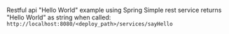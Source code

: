 Restful api "Hello World" example using Spring
Simple rest service returns "Hello World" as string when called:
`http://localhost:8080/<deploy_path>/services/sayHello`